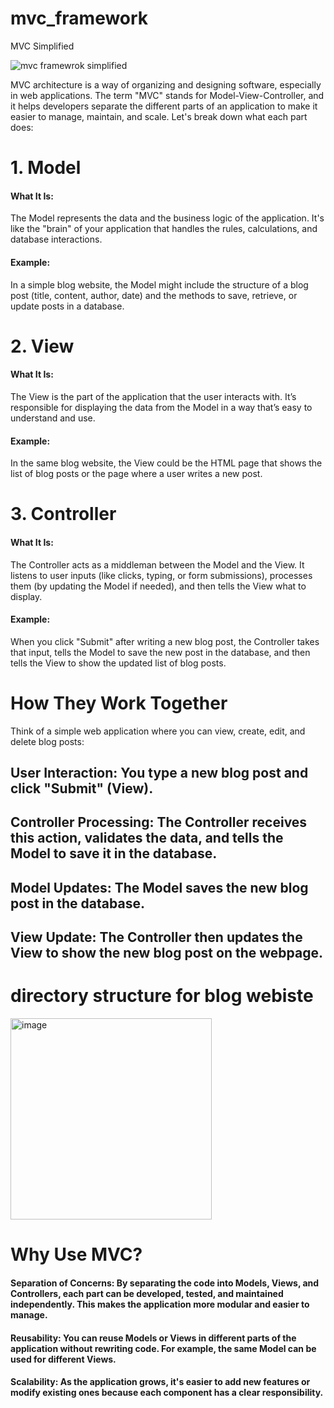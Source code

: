 # mvc_framework
MVC Simplified

<img width="auto" alt="mvc framewrok simplified" src="https://github.com/user-attachments/assets/e5259f4f-d30d-4ed8-9cad-03fa67befea4">

MVC architecture is a way of organizing and designing software, especially in web applications. The term "MVC" stands for Model-View-Controller, and it helps developers separate the different parts of an application to make it easier to manage, maintain, and scale. Let's break down what each part does:

# 1. Model

#### What It Is: 
The Model represents the data and the business logic of the application. It's like the "brain" of your application that handles the rules, calculations, and database interactions.
#### Example:
In a simple blog website, the Model might include the structure of a blog post (title, content, author, date) and the methods to save, retrieve, or update posts in a database.

# 2. View

#### What It Is: 
The View is the part of the application that the user interacts with. It’s responsible for displaying the data from the Model in a way that’s easy to understand and use.
#### Example: 
In the same blog website, the View could be the HTML page that shows the list of blog posts or the page where a user writes a new post.

# 3. Controller

#### What It Is: 
The Controller acts as a middleman between the Model and the View. It listens to user inputs (like clicks, typing, or form submissions), processes them (by updating the Model if needed), and then tells the View what to display.
#### Example: 
When you click "Submit" after writing a new blog post, the Controller takes that input, tells the Model to save the new post in the database, and then tells the View to show the updated list of blog posts.

# How They Work Together

Think of a simple web application where you can view, create, edit, and delete blog posts:

## User Interaction: You type a new blog post and click "Submit" (View).
## Controller Processing: The Controller receives this action, validates the data, and tells the Model to save it in the database.
## Model Updates: The Model saves the new blog post in the database.
## View Update: The Controller then updates the View to show the new blog post on the webpage.
    
# directory structure for blog webiste

<img width="322" alt="image" src="https://github.com/user-attachments/assets/d943e47d-10f0-4f6e-b9f4-da2028097f12">


# Why Use MVC?

#### Separation of Concerns: By separating the code into Models, Views, and Controllers, each part can be developed, tested, and maintained independently. This makes the application more modular and easier to manage.
#### Reusability: You can reuse Models or Views in different parts of the application without rewriting code. For example, the same Model can be used for different Views.
#### Scalability: As the application grows, it's easier to add new features or modify existing ones because each component has a clear responsibility.
